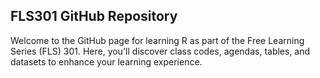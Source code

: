 ## FLS301 GitHub Repository
Welcome to the GitHub page for learning R as part of the Free Learning Series (FLS) 301. Here, you'll discover class codes, agendas, tables, and datasets to enhance your learning experience.
